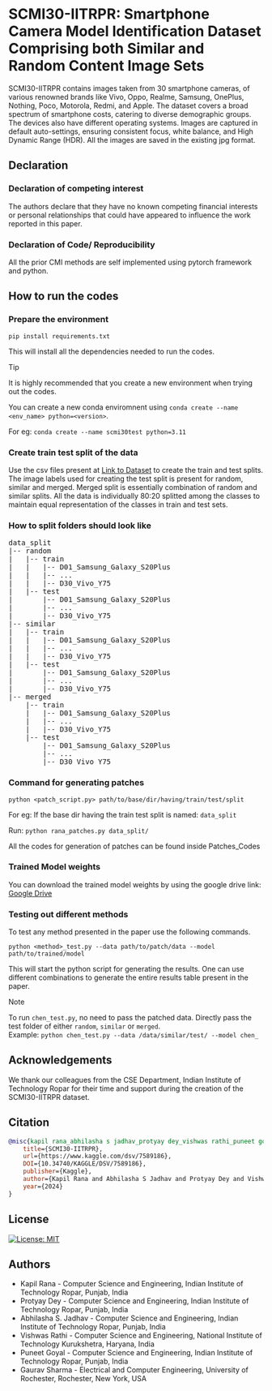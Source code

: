 # SCMI30-IITRPR: Smartphone Camera Model Identification Dataset Comprising both Similar and Random Content Image Sets

  SCMI30-IITRPR contains images taken from 30 smartphone cameras, of various renowned brands like Vivo, Oppo, Realme, Samsung, OnePlus, Nothing, Poco, Motorola, Redmi, and Apple. The dataset covers a broad spectrum of smartphone costs, catering to diverse demographic groups. The devices also have different operating systems. Images are captured in default auto-settings, ensuring consistent focus, white balance, and High Dynamic Range (HDR). All the images are saved in the existing jpg format.

## Declaration

### Declaration of competing interest
The authors declare that they have no known competing financial interests or personal relationships that could have appeared to influence the work reported in this paper. 

### Declaration of Code/ Reproducibility
All the prior CMI methods are self implemented using pytorch framework and python.

## How to run the codes

### Prepare the environment

`pip install requirements.txt`

This will install all the dependencies needed to run the codes. 

> [!Tip]
> It is highly recommended that you create a new environment when trying out the codes.

You can create a new conda enviromnent using `conda create --name <env_name> python=<version>`. 

For eg: `conda create --name scmi30test python=3.11`

### Create train test split of the data

Use the csv files present at [Link to Dataset](https://www.kaggle.com/dsv/7589186) to create the train and test splits. The image labels used for creating the test split is present for random, similar and merged. Merged split is essentially combination of random and similar splits. All the data is individually 80:20 splitted among the classes to maintain equal representation of the classes in train and test sets.

### How to split folders should look like

<pre>
data_split
|-- random
|   |-- train
|   |   |-- D01_Samsung_Galaxy_S20Plus
|   |   |-- ...
|   |   |-- D30_Vivo_Y75
|   |-- test
|       |-- D01_Samsung_Galaxy_S20Plus
|       |-- ...
|       |-- D30_Vivo_Y75
|-- similar
|   |-- train
|   |   |-- D01_Samsung_Galaxy_S20Plus
|   |   |-- ...
|   |   |-- D30_Vivo_Y75
|   |-- test
|       |-- D01_Samsung_Galaxy_S20Plus
|       |-- ...
|       |-- D30_Vivo_Y75
|-- merged
    |-- train
    |   |-- D01_Samsung_Galaxy_S20Plus
    |   |-- ...
    |   |-- D30_Vivo_Y75
    |-- test
        |-- D01_Samsung_Galaxy_S20Plus
        |-- ...
        |-- D30_Vivo_Y75
</pre>

### Command for generating patches

`python <patch_script.py> path/to/base/dir/having/train/test/split`

For eg: If the base dir having the train test split is named: `data_split`

Run: `python rana_patches.py data_split/`

All the codes for generation of patches can be found inside Patches_Codes

### Trained Model weights

You can download the trained model weights by using the google drive link: [Google Drive](https://drive.google.com/drive/folders/1Fp242mDkF5BjmKLC-8W19M3sUwIwCQvz?usp=sharing)

### Testing out different methods

To test any method presented in the paper use the following commands.

`python <method>_test.py --data path/to/patch/data --model path/to/trained/model`

This will start the python script for generating the results. One can use different combinations to generate the entire results table present in the paper.

>[!Note]
>To run `chen_test.py`, no need to pass the patched data. Directly pass the test folder of either `random`, `similar` or `merged`. <br>
>Example: `python chen_test.py --data /data/similar/test/ --model chen_`

## Acknowledgements
We thank our colleagues from the CSE Department, Indian Institute of Technology Ropar for their time and support during the creation of the SCMI30-IITRPR dataset.

## Citation

```bibtex
@misc{kapil rana_abhilasha s jadhav_protyay dey_vishwas rathi_puneet goyal_gaurav sharma_2024,
  	title={SCMI30-IITRPR},
  	url={https://www.kaggle.com/dsv/7589186},
  	DOI={10.34740/KAGGLE/DSV/7589186},
  	publisher={Kaggle},
  	author={Kapil Rana and Abhilasha S Jadhav and Protyay Dey and Vishwas Rathi and Puneet Goyal and Gaurav Sharma},
  	year={2024}
}
```

## License
[![License: MIT](https://img.shields.io/badge/License-MIT-yellow.svg)](https://github.com/IPSA-Lab/scmi30-iitrpr/blob/main/LICENSE)

## Authors

* Kapil Rana - Computer Science and Engineering, Indian Institute of Technology Ropar, Punjab, India
* Protyay Dey - Computer Science and Engineering, Indian Institute of Technology Ropar, Punjab, India
* Abhilasha S. Jadhav - Computer Science and Engineering, Indian Institute of Technology Ropar, Punjab, India
* Vishwas Rathi - Computer Science and Engineering, National Institute of Technology Kurukshetra, Haryana, India
* Puneet Goyal - Computer Science and Engineering, Indian Institute of Technology Ropar, Punjab, India
* Gaurav Sharma - Electrical and Computer Engineering, University of Rochester, Rochester, New York, USA




